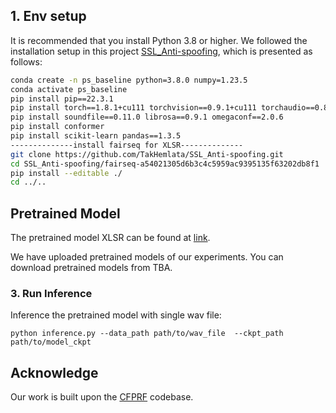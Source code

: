 ## 1. Env setup
It is recommended that you install Python 3.8 or higher. We followed the installation setup in this project [SSL_Anti-spoofing](https://github.com/TakHemlata/SSL_Anti-spoofing), which is presented as follows:

```bash
conda create -n ps_baseline python=3.8.0 numpy=1.23.5
conda activate ps_baseline
pip install pip==22.3.1
pip install torch==1.8.1+cu111 torchvision==0.9.1+cu111 torchaudio==0.8.1 -f https://download.pytorch.org/whl/torch_stable.html
pip install soundfile==0.11.0 librosa==0.9.1 omegaconf==2.0.6
pip install conformer
pip install scikit-learn pandas==1.3.5
--------------install fairseq for XLSR--------------
git clone https://github.com/TakHemlata/SSL_Anti-spoofing.git
cd SSL_Anti-spoofing/fairseq-a54021305d6b3c4c5959ac9395135f63202db8f1
pip install --editable ./
cd ../..
```


## Pretrained Model
The pretrained model XLSR can be found at [link](https://dl.fbaipublicfiles.com/fairseq/wav2vec/xlsr2_300m.pt).

We have uploaded pretrained models of our experiments. You can download pretrained models from TBA. 

### 3. Run Inference
Inference the pretrained model with single wav file:
```
python inference.py --data_path path/to/wav_file  --ckpt_path path/to/model_ckpt
```

## Acknowledge
Our work is built upon the [CFPRF](https://github.com/ItzJuny/CFPRF) codebase.
